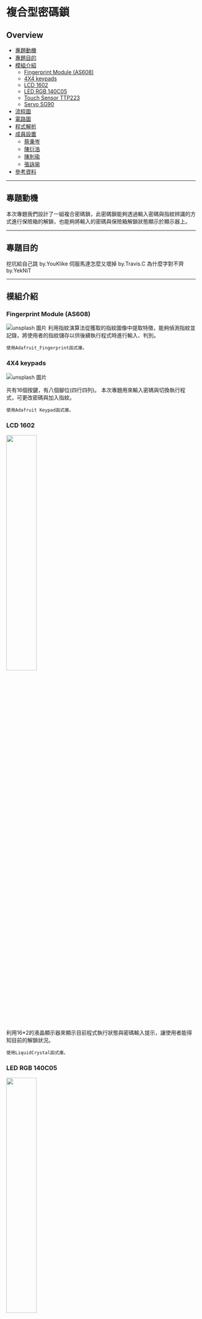 複合型密碼鎖
===
## Overview
*   [專題動機](#motivation)
*   [專題目的](#purpose)
*   [模組介紹](#equipment)
    *   [Fingerprint Module (AS608)](#fingerprint)
    *   [4X4 keypads](#keypads)
    *   [LCD 1602](#LCD)
    *   [LED RGB 140C05](#LED)
    *   [Touch Sensor TTP223](#touchsensor)
    *   [Servo SG90](#servo)
*   [流程圖](#flow_chart)
*   [電路圖](#circuit_diagram)
*   [程式解析](#program_analysis)
*   [成員設置](#groupsetting)
    *   [蔡秉岑](#YouKlike)
    *   [陳衍浩](#Travis)
    *   [陳則瑜](#Jerry)
    *   [張詠喻](#YekNiT)
*   [參考資料](#references)
---

## 專題動機<span id="motivation"></span>
本次專題我們設計了一組複合密碼鎖，此密碼鎖能夠透過輸入密碼與指紋辨識的方式進行保險箱的解鎖，也能夠將輸入的密碼與保險箱解鎖狀態顯示於顯示器上。

---

## 專題目的<span id="purpose"></span> 
挖坑給自己跳 by.YouKlike
伺服馬達怎麼又壞掉 by.Travis.C
為什麼字對不齊 by.YekNiT


---
## 模組介紹<span id="equipment"></span>
### Fingerprint Module (AS608)<span id="fingerprint"></span>
![unsplash 圖片](https://cdn.store-assets.com/s/236824/i/11815788.jpeg?width=256)
利用指紋演算法從獲取的指紋圖像中提取特徵，能夠偵測指紋並記錄，將使用者的指紋儲存以供後續執行程式時進行輸入、判別。

    使用Adafruit_Fingerprint函式庫。
### 4X4 keypads<span id="keypads"></span>
![unsplash 圖片](https://hackster.imgix.net/uploads/attachments/1361245/download_EX5bsc1JDI.jfif?auto=compress%2Cformat&w=680&h=510&fit=max)

共有16個按鍵，有八個腳位(四行四列)。 
本次專題用來輸入密碼與切換執行程式，可更改密碼與加入指紋。

    使用Adafruit Keypad函式庫。
### LCD 1602<span id="LCD"></span>
<img decoding="async" src="https://www.taiwansensor.com.tw/wp-content/uploads/2018/03/61tr-X4R-L._SL1100_.jpg" width="40%">

利用16*2的液晶顯示器來顯示目前程式執行狀態與密碼輸入提示，讓使用者能得知目前的解鎖狀況。

    使用LiquidCrystal函式庫。

### LED RGB 140C05<span id="LED"></span>
<img decoding="async" src="https://www.taiwansensor.com.tw/wp-content/uploads/2018/03/LCR-002004.jpg" width="40%">

用於提示目前程式運行狀態，如密碼輸入是否正確等

### Touch Sensor TTP223<span id="touchsensor"></span>
<img decoding="async" src="https://shop.mirotek.com.tw/wp-content/uploads/2021/03/400078-1.jpg" width="40%">

功能如按鈕，觸碰後關上閘門

### Servo SG90<span id="servo"></span>
<img decoding="async" src="https://www.diyelectronics.co.za/store/3045/towerpro-micro-9-gram-hobby-servo-sg90.jpg" width="40%">

功能如按鈕，觸碰後關上閘門

---

## 流程圖<span id="flow_chart"></span>
![](https://i.imgur.com/fhrPdDY.png)

---

## 電路圖<span id="circuit_diagram"></span>
![](https://i.imgur.com/gxATDZk.png)

---

## 程式解析<span id="program_analysis"></span>

---

## 成員設置<span id="groupsetting"></span>

### 蔡秉岑<span id="YouKlike"></span>

### 陳衍浩<span id="Travis"></span>

### 陳則瑜<span id="Jerry"></span>

### 張詠喻<span id="YekNiT"></span>
---

